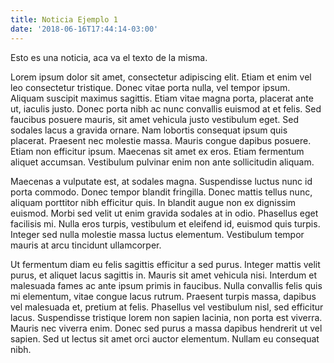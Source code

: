 ```yaml
---
title: Noticia Ejemplo 1
date: '2018-06-16T17:44:14-03:00'
---
```

Esto es una noticia, aca va el texto de la misma.



Lorem ipsum dolor sit amet, consectetur adipiscing elit. Etiam et enim vel leo consectetur tristique. Donec vitae porta nulla, vel tempor ipsum. Aliquam suscipit maximus sagittis. Etiam vitae magna porta, placerat ante ut, iaculis justo. Donec porta nibh ac nunc convallis euismod at et felis. Sed faucibus posuere mauris, sit amet vehicula justo vestibulum eget. Sed sodales lacus a gravida ornare. Nam lobortis consequat ipsum quis placerat. Praesent nec molestie massa. Mauris congue dapibus posuere. Etiam non efficitur ipsum. Maecenas sit amet ex eros. Etiam fermentum aliquet accumsan. Vestibulum pulvinar enim non ante sollicitudin aliquam.



Maecenas a vulputate est, at sodales magna. Suspendisse luctus nunc id porta commodo. Donec tempor blandit fringilla. Donec mattis tellus nunc, aliquam porttitor nibh efficitur quis. In blandit augue non ex dignissim euismod. Morbi sed velit ut enim gravida sodales at in odio. Phasellus eget facilisis mi. Nulla eros turpis, vestibulum et eleifend id, euismod quis turpis. Integer sed nulla molestie massa luctus elementum. Vestibulum tempor mauris at arcu tincidunt ullamcorper.



Ut fermentum diam eu felis sagittis efficitur a sed purus. Integer mattis velit purus, et aliquet lacus sagittis in. Mauris sit amet vehicula nisi. Interdum et malesuada fames ac ante ipsum primis in faucibus. Nulla convallis felis quis mi elementum, vitae congue lacus rutrum. Praesent turpis massa, dapibus vel malesuada et, pretium at felis. Phasellus vel vestibulum nisl, sed efficitur lacus. Suspendisse tristique lorem non sapien lacinia, non porta est viverra. Mauris nec viverra enim. Donec sed purus a massa dapibus hendrerit ut vel sapien. Sed ut lectus sit amet orci auctor elementum. Nullam eu consequat nibh.
